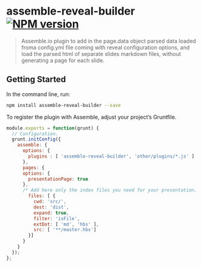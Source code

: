 # assemble-reveal-builder [![NPM version](https://badge.fury.io/js/assemble-reveal-builder.png)](http://badge.fury.io/js/assemble-reveal-builder)
> Assemble.io plugin to add in the page.data object parsed data loaded froma config.yml file coming with reveal configuration options, and load the parsed html of separate slides markdown files, without generating a page for each slide.

## Getting Started
In the command line, run:

```bash
npm install assemble-reveal-builder --save
```

To register the plugin with Assemble, adjust your project’s Gruntfile.

```js
module.exports = function(grunt) {
  // Configuration.
  grunt.initConfig({
    assemble: {
      options: {
        plugins : [ 'assemble-reveal-builder', 'other/plugins/*.js' ]
      },
      pages: {
      options: {
        presentationPage: true
      },
      /* Add here only the index files you need for your presentation. Do not add the slides*/
        files: [ {
          cwd: 'src/',
          dest: 'dist',
          expand: true,
          filter: 'isFile',
          extDot: [ 'md', 'hbs' ],
          src: [ '**/master.hbs']
        }]
      }
    }
  });
};
```
